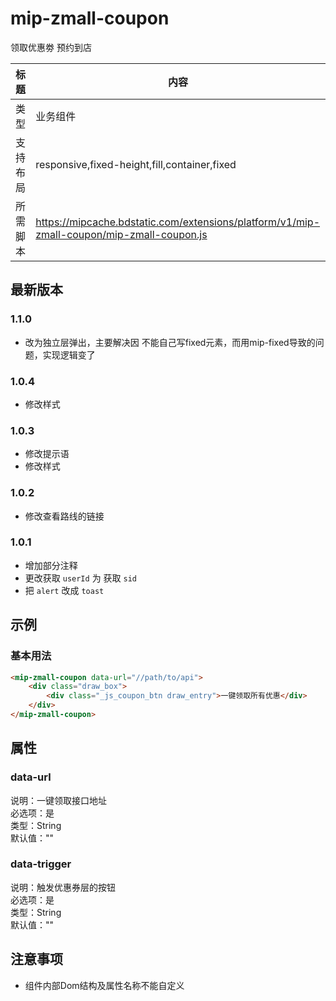 # mip-zmall-coupon

领取优惠劵 预约到店

标题|内容
----|----
类型|业务组件
支持布局|responsive,fixed-height,fill,container,fixed
所需脚本|https://mipcache.bdstatic.com/extensions/platform/v1/mip-zmall-coupon/mip-zmall-coupon.js

## 最新版本

### 1.1.0

- 改为独立层弹出，主要解决因 不能自己写fixed元素，而用mip-fixed导致的问题，实现逻辑变了

### 1.0.4

- 修改样式

### 1.0.3

- 修改提示语
- 修改样式

### 1.0.2

- 修改查看路线的链接

### 1.0.1

- 增加部分注释
- 更改获取 `userId` 为 获取 `sid`
- 把 `alert` 改成 `toast`

## 示例

### 基本用法
```html
<mip-zmall-coupon data-url="//path/to/api">
	<div class="draw_box">
    	<div class="_js_coupon_btn draw_entry">一键领取所有优惠</div>
	</div>
</mip-zmall-coupon>
```

## 属性

### data-url

说明：一键领取接口地址    
必选项：是     
类型：String       
默认值：""     

### data-trigger

说明：触发优惠券层的按钮         
必选项：是         
类型：String          
默认值：""      

## 注意事项
- 组件内部Dom结构及属性名称不能自定义
